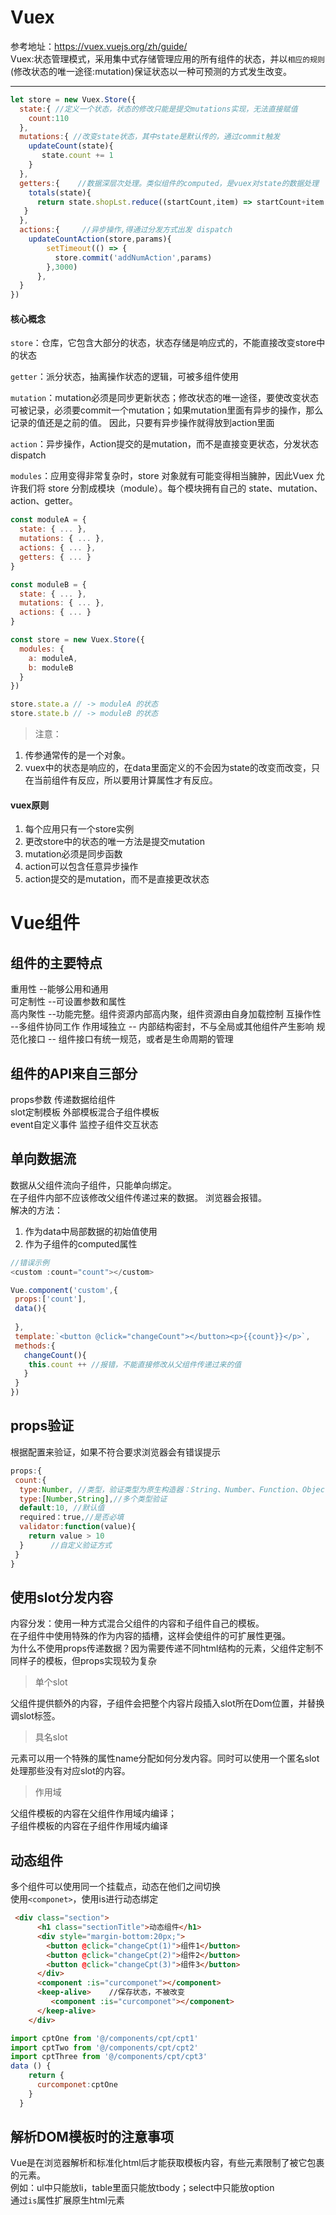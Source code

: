# Vuex
参考地址：https://vuex.vuejs.org/zh/guide/  
Vuex:状态管理模式，采用集中式存储管理应用的所有组件的状态，并以`相应的规则`(修改状态的唯一途径:mutation)保证状态以一种可预测的方式发生改变。  
****
``` javascript
let store = new Vuex.Store({
  state:{ //定义一个状态，状态的修改只能是提交mutations实现，无法直接赋值
    count:110 
  },
  mutations:{ //改变state状态，其中state是默认传的，通过commit触发 
    updateCount(state){        
       state.count += 1
    }
  },
  getters:{    //数据深层次处理。类似组件的computed，是vuex对state的数据处理
    totals(state){
      return state.shopLst.reduce((startCount,item) => startCount+item.count,0)
   }
  },
  actions:{     //异步操作,得通过分发方式出发 dispatch
    updateCountAction(store,params){	
	    setTimeout(() => {
	  	  store.commit('addNumAction',params)
	    },3000)
	  },
  }
})
```
#### 核心概念
`store`：仓库，它包含大部分的状态，状态存储是响应式的，不能直接改变store中的状态  

`getter`：派分状态，抽离操作状态的逻辑，可被多组件使用  

`mutation`：mutation必须是同步更新状态；修改状态的唯一途径，要使改变状态可被记录，必须要commit一个mutation；如果mutation里面有异步的操作，那么记录的值还是之前的值。  因此，只要有异步操作就得放到action里面

`action`：异步操作，Action提交的是mutation，而不是直接变更状态，分发状态 dispatch   
  
`modules`：应用变得非常复杂时，store 对象就有可能变得相当臃肿，因此Vuex 允许我们将 store 分割成模块（module）。每个模块拥有自己的 state、mutation、action、getter。
``` javascript
const moduleA = {
  state: { ... },
  mutations: { ... },
  actions: { ... },
  getters: { ... }
}

const moduleB = {
  state: { ... },
  mutations: { ... },
  actions: { ... }
}

const store = new Vuex.Store({
  modules: {
    a: moduleA,
    b: moduleB
  }
})

store.state.a // -> moduleA 的状态
store.state.b // -> moduleB 的状态
```

>注意：
1. 传参通常传的是一个对象。  
2. vuex中的状态是响应的，在data里面定义的不会因为state的改变而改变，只在当前组件有反应，所以要用计算属性才有反应。
 
#### vuex原则
1. 每个应用只有一个store实例  
2. 更改store中的状态的唯一方法是提交mutation  
3. mutation必须是同步函数  
4. action可以包含任意异步操作  
5. action提交的是mutation，而不是直接更改状态  
# Vue组件
## 组件的主要特点  
重用性 --能够公用和通用  
可定制性 --可设置参数和属性  
高内聚性 --功能完整。组件资源内部高内聚，组件资源由自身加载控制 
互操作性 --多组件协同工作
作用域独立 -- 内部结构密封，不与全局或其他组件产生影响
规范化接口 -- 组件接口有统一规范，或者是生命周期的管理
## 组件的API来自三部分
props参数  传递数据给组件  
slot定制模板  外部模板混合子组件模板  
event自定义事件 监控子组件交互状态 
## 单向数据流  
数据从父组件流向子组件，只能单向绑定。  
在子组件内部不应该修改父组件传递过来的数据。 浏览器会报错。  
解决的方法：  
1. 作为data中局部数据的初始值使用  
2. 作为子组件的computed属性  
``` javascript
//错误示例
<custom :count="count"></custom>

Vue.component('custom',{
 props:['count'],
 data(){
 
 },
 template:`<button @click="changeCount"></button><p>{{count}}</p>`,
 methods:{
   changeCount(){
    this.count ++ //报错，不能直接修改从父组件传递过来的值
   }
 }
})
```
## props验证
根据配置来验证，如果不符合要求浏览器会有错误提示
``` javascript
props:{
 count:{
  type:Number, //类型，验证类型为原生构造器：String、Number、Function、Object、Boolean、Array
  type:[Number,String],//多个类型验证
  default:10, //默认值
  required：true,//是否必填
  validator:function(value){
    return value > 10
  }      //自定义验证方式
 }
}
```
## 使用slot分发内容
内容分发：使用一种方式混合父组件的内容和子组件自己的模板。  
在子组件中使用特殊的<slot>作为内容的插槽，这样会使组件的可扩展性更强。  
为什么不使用props传递数据？因为需要传递不同html结构的元素，父组件定制不同样子的模板，但props实现较为复杂  
> 单个slot

父组件提供额外的内容，子组件会把整个内容片段插入slot所在Dom位置，并替换调slot标签。  
> 具名slot

<slot>元素可以用一个特殊的属性name分配如何分发内容。同时可以使用一个匿名slot处理那些没有对应slot的内容。
> 作用域

父组件模板的内容在父组件作用域内编译；  
子组件模板的内容在子组件作用域内编译

## 动态组件
多个组件可以使用同一个挂载点，动态在他们之间切换  
使用`<componet>`，使用is进行动态绑定  
``` html
 <div class="section">
      <h1 class="sectionTitle">动态组件</h1>
      <div style="margin-bottom:20px;">
        <button @click="changeCpt(1)">组件1</button>
        <button @click="changeCpt(2)">组件2</button>
        <button @click="changeCpt(3)">组件3</button>
      </div>
      <component :is="curcomponet"></component>
      <keep-alive>    //保存状态，不被改变
         <component :is="curcomponet"></component>
      </keep-alive>
    </div>
```
``` javascript
import cptOne from '@/components/cpt/cpt1'
import cptTwo from '@/components/cpt/cpt2'
import cptThree from '@/components/cpt/cpt3'
data () {
    return {
      curcomponet:cptOne
    }
  }
```

## 解析DOM模板时的注意事项
Vue是在浏览器解析和标准化html后才能获取模板内容，有些元素限制了被它包裹的元素。  
例如：ul中只能放li，table里面只能放tbody；select中只能放option  
通过`is`属性扩展原生html元素
